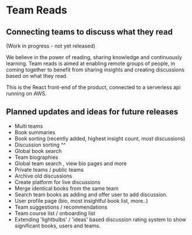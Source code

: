 # Team Reads
## Connecting teams to discuss what they read

(Work in progress - not yet released)

We believe in the power of reading, sharing knowledge and continuously learning. Team reads is aimed at enabling remote groups of people, in coming together to benefit from sharing insights and creating discussions based on what they read.

This is the React front-end of the product, connected to a serverless api running on AWS.


## Planned updates and ideas for future releases

- Multi teams
- Book summaries
- Book sorting (recently added, highest insight count, most discussions)
- Discussion sorting ^^
- Global book search
- Team biographies
- Global team search , view bio pages and more
- Private teams / public teams
- Archive old discussions
- Create platform for live discussions
- Merge identical books from the same team
- Search team books as adding and offer user to add discussion.
- User profile page (bio, most insightful book list, more..)
- Team suggestions / recommendations
- Team course list / onboarding list
- Extending 'lightbulbs' / 'ideas' based discussion rating system to show significant books, users and teams.
